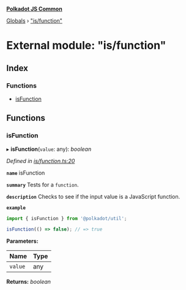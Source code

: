 **[Polkadot JS Common](../README.md)**

[Globals](../globals.md) › ["is/function"](_is_function_.md)

# External module: "is/function"

## Index

### Functions

* [isFunction](_is_function_.md#isfunction)

## Functions

###  isFunction

▸ **isFunction**(`value`: any): *boolean*

*Defined in [is/function.ts:20](https://github.com/polkadot-js/common/blob/5e494b7/packages/util/src/is/function.ts#L20)*

**`name`** isFunction

**`summary`** Tests for a `function`.

**`description`** 
Checks to see if the input value is a JavaScript function.

**`example`** 
<BR>

```javascript
import { isFunction } from '@polkadot/util';

isFunction(() => false); // => true
```

**Parameters:**

Name | Type |
------ | ------ |
`value` | any |

**Returns:** *boolean*